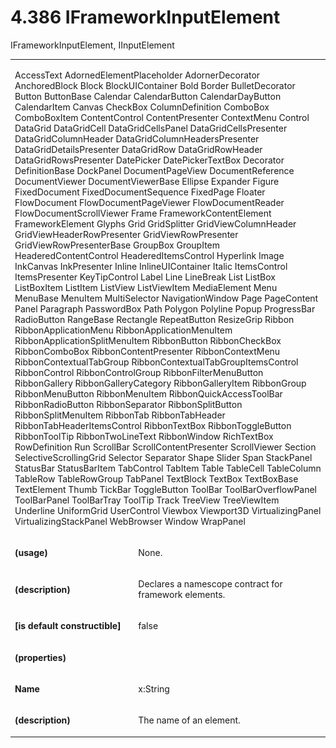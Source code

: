 <html dir="LTR" xmlns:mshelp="http://msdn.microsoft.com/mshelp" xmlns:ddue="http://ddue.schemas.microsoft.com/authoring/2003/5" xmlns:xlink="http://www.w3.org/1999/xlink" xmlns:tool="http://www.microsoft.com/tooltip"><body><input type="hidden" id="userDataCache" class="userDataStyle"><input type="hidden" id="hiddenScrollOffset"><img id="dropDownImage" style="display:none; height:0; width:0;" src="../local/drpdown.gif"><img id="dropDownHoverImage" style="display:none; height:0; width:0;" src="../local/drpdown_orange.gif"><img id="collapseImage" style="display:none; height:0; width:0;" src="../local/collapse.gif"><img id="expandImage" style="display:none; height:0; width:0;" src="../local/exp.gif"><img id="collapseAllImage" style="display:none; height:0; width:0;" src="../local/collall.gif"><img id="expandAllImage" style="display:none; height:0; width:0;" src="../local/expall.gif"><img id="copyImage" style="display:none; height:0; width:0;" src="../local/copycode.gif"><img id="copyHoverImage" style="display:none; height:0; width:0;" src="../local/copycodeHighlight.gif"><div id="header"><h1 class="heading">4.386 IFrameworkInputElement</h1></div><div id="mainSection"><div id="mainBody"><div id="allHistory" class="saveHistory" onsave="saveAll()" onload="loadAll()"></div>
				<p xmlns:wsd="http://wsdev.schemas.microsoft.com/authoring/2008/2" xmlns:msxsl="urn:schemas-microsoft-com:xslt" xmlns:script="urn:script" xmlns:build="urn:build">
				</p>
			<div id="sectionSection0" class="section" name="collapseableSection"><content xmlns="http://ddue.schemas.microsoft.com/authoring/2003/5" xmlns:wsd="http://wsdev.schemas.microsoft.com/authoring/2008/2" xmlns:msxsl="urn:schemas-microsoft-com:xslt" xmlns:script="urn:script" xmlns:build="urn:build">
				</content></div><div id="sectionSection1" class="section" name="collapseableSection"><content xmlns="http://ddue.schemas.microsoft.com/authoring/2003/5" xmlns:wsd="http://wsdev.schemas.microsoft.com/authoring/2008/2" xmlns:msxsl="urn:schemas-microsoft-com:xslt" xmlns:script="urn:script" xmlns:build="urn:build">
					<p xmlns="">IFrameworkInputElement, <mshelp:link keywords="c1b80d87-0aaa-416b-b1fc-d13cf0ea5c1e" tabindex="0">IInputElement</mshelp:link></p>
					<p xmlns=""><b></b></p><table class="ProtocolAuthoredTable" xmlns=""><tr>
								<td colspan="2">
									<p>
										<mshelp:link keywords="f897a63e-179e-48c6-a9a4-3ae4ee36f71e" tabindex="0">AccessText</mshelp:link> <mshelp:link keywords="11f2b612-ac80-43c4-94ef-c7a6ae337c12" tabindex="0">AdornedElementPlaceholder</mshelp:link> <mshelp:link keywords="4b437c81-8106-4d84-b3b5-636645981feb" tabindex="0">AdornerDecorator</mshelp:link> <mshelp:link keywords="d9b9d527-9c32-4da2-87e0-956bdbdf630b" tabindex="0">AnchoredBlock</mshelp:link> <mshelp:link keywords="abe6f9f8-8b52-420e-ba17-62b00c0e2cce" tabindex="0">Block</mshelp:link> <mshelp:link keywords="06cf0e9f-9988-452c-a822-701a5383358e" tabindex="0">BlockUIContainer</mshelp:link> <mshelp:link keywords="44387159-7b3c-42a5-a65b-797b230a4286" tabindex="0">Bold</mshelp:link> <mshelp:link keywords="617b7dc9-4ce5-40ca-b230-ba9a0b10653e" tabindex="0">Border</mshelp:link> <mshelp:link keywords="327334d8-9f38-4234-8e66-56d56d06432b" tabindex="0">BulletDecorator</mshelp:link> <mshelp:link keywords="8241d13a-93a9-4d83-a4cb-ce216fa95a97" tabindex="0">Button</mshelp:link> <mshelp:link keywords="fc57b6d5-2ced-4e43-8669-1e4f44935bf2" tabindex="0">ButtonBase</mshelp:link> <mshelp:link keywords="3c38687d-73b2-4c0b-8da6-9c7e940ab90b" tabindex="0">Calendar</mshelp:link> <mshelp:link keywords="c0f5165c-2daa-412f-8262-2364e39e126a" tabindex="0">CalendarButton</mshelp:link> <mshelp:link keywords="5ca0c474-6eea-47bb-9d17-b93c4ec6cc31" tabindex="0">CalendarDayButton</mshelp:link> <mshelp:link keywords="5b9d9187-4430-4ea9-8c2f-b8297d6c4a24" tabindex="0">CalendarItem</mshelp:link> <mshelp:link keywords="4ddf4537-e2cf-44ac-9bda-ef810db778b7" tabindex="0">Canvas</mshelp:link> <mshelp:link keywords="42bde7db-0029-4b23-8d89-3a36435641a7" tabindex="0">CheckBox</mshelp:link> <mshelp:link keywords="9b392f10-8cf7-477e-bb73-9984b4398bd5" tabindex="0">ColumnDefinition</mshelp:link> <mshelp:link keywords="a3ed1715-1bb2-45bf-9282-df6282530231" tabindex="0">ComboBox</mshelp:link> <mshelp:link keywords="0ec8fc34-370a-42dc-a85e-da40d59feae7" tabindex="0">ComboBoxItem</mshelp:link> <mshelp:link keywords="65050ae7-36eb-4821-89a3-d3178f5b9e5f" tabindex="0">ContentControl</mshelp:link> <mshelp:link keywords="5d8145b4-ff45-4c0a-be6a-31dc9bb4c2f5" tabindex="0">ContentPresenter</mshelp:link> <mshelp:link keywords="efb6379a-90e7-4ff5-ae5c-dffb0e3bd433" tabindex="0">ContextMenu</mshelp:link> <mshelp:link keywords="e54f2148-29ff-423c-b3a4-24fce557f41c" tabindex="0">Control</mshelp:link> <mshelp:link keywords="061ddeef-9934-4c4b-8b89-ffae926f9007" tabindex="0">DataGrid</mshelp:link> <mshelp:link keywords="dbafab6e-ae19-47e7-b128-b8533c44122e" tabindex="0">DataGridCell</mshelp:link> <mshelp:link keywords="86270c3d-3ab0-4d88-9035-08735abb1dab" tabindex="0">DataGridCellsPanel</mshelp:link> <mshelp:link keywords="ba61d49c-d905-449b-a326-91aecf01cc8d" tabindex="0">DataGridCellsPresenter</mshelp:link> <mshelp:link keywords="9307bc68-35a3-481a-9a9c-7fd457c777f1" tabindex="0">DataGridColumnHeader</mshelp:link> <mshelp:link keywords="5a984e03-05bf-4e35-ba35-f93de69fa63c" tabindex="0">DataGridColumnHeadersPresenter</mshelp:link> <mshelp:link keywords="93f7d15c-d37b-4120-b549-722138ea24b2" tabindex="0">DataGridDetailsPresenter</mshelp:link> <mshelp:link keywords="54340d02-57ce-4318-bb42-e84778738c4e" tabindex="0">DataGridRow</mshelp:link> <mshelp:link keywords="d2be6d12-8edc-4a9a-9896-2de160e0706b" tabindex="0">DataGridRowHeader</mshelp:link> <mshelp:link keywords="a90f4f18-065d-4dc5-ae60-9c143393c524" tabindex="0">DataGridRowsPresenter</mshelp:link> <mshelp:link keywords="6da7beb9-22ec-4783-837d-6ee6011b5d20" tabindex="0">DatePicker</mshelp:link> <mshelp:link keywords="b287050b-1e58-4114-b8f2-93b36b5a3a90" tabindex="0">DatePickerTextBox</mshelp:link> <mshelp:link keywords="992d29ff-3c95-4654-a7fe-cf7b7d57ce7f" tabindex="0">Decorator</mshelp:link> <mshelp:link keywords="183e5946-b110-4c0d-bfbc-dff0092dea79" tabindex="0">DefinitionBase</mshelp:link> <mshelp:link keywords="23fd9075-537c-42db-8e6f-4c0535a7e515" tabindex="0">DockPanel</mshelp:link> <mshelp:link keywords="ad39d928-dbea-44fd-9017-8210eabcccf8" tabindex="0">DocumentPageView</mshelp:link> <mshelp:link keywords="11e58e4a-9408-4195-be75-c6327791aa5d" tabindex="0">DocumentReference</mshelp:link> <mshelp:link keywords="205007d5-7286-49ae-aba4-4fb787a95c19" tabindex="0">DocumentViewer</mshelp:link> <mshelp:link keywords="256d49cc-b899-4ca9-8259-6b703ed83b07" tabindex="0">DocumentViewerBase</mshelp:link> <mshelp:link keywords="fe08f422-b383-4e8b-9445-14bd64c67962" tabindex="0">Ellipse</mshelp:link> <mshelp:link keywords="d87dd57c-a610-4408-ad5e-c9dbdcd2226d" tabindex="0">Expander</mshelp:link> <mshelp:link keywords="00451e36-4877-411c-8f85-c2f26e0d0458" tabindex="0">Figure</mshelp:link> <mshelp:link keywords="2941a5b1-91ad-46d0-84df-d7f035fb9736" tabindex="0">FixedDocument</mshelp:link> <mshelp:link keywords="4712ec04-9d97-44de-bf7c-c6776eb69cd0" tabindex="0">FixedDocumentSequence</mshelp:link> <mshelp:link keywords="d974f923-8800-4185-adc4-60ac55e6a2c6" tabindex="0">FixedPage</mshelp:link> <mshelp:link keywords="81be0e4e-acb1-4f29-8629-e7568deb216c" tabindex="0">Floater</mshelp:link> <mshelp:link keywords="a393c05b-cf09-4a61-8cfe-ed0fe1caf026" tabindex="0">FlowDocument</mshelp:link> <mshelp:link keywords="56983afb-3e73-4207-bb48-cd37701120c4" tabindex="0">FlowDocumentPageViewer</mshelp:link> <mshelp:link keywords="61523be7-0a4e-4831-a736-5a2a1310dd31" tabindex="0">FlowDocumentReader</mshelp:link> <mshelp:link keywords="f394a098-1355-42bf-a7c2-3d07a7518ff3" tabindex="0">FlowDocumentScrollViewer</mshelp:link> <mshelp:link keywords="de05eb81-50d5-4e6f-be67-78516df0e5fe" tabindex="0">Frame</mshelp:link> <mshelp:link keywords="fa4c7827-fac1-462a-aa09-8b6454ffb0c6" tabindex="0">FrameworkContentElement</mshelp:link> <mshelp:link keywords="3300bec6-ae43-49c6-8599-29825a5d7b31" tabindex="0">FrameworkElement</mshelp:link> <mshelp:link keywords="7b8e955c-0422-410c-acbe-5a2ae2e3c48a" tabindex="0">Glyphs</mshelp:link> <mshelp:link keywords="e6fd3c09-32b9-42c4-a59b-08c5ac1b826f" tabindex="0">Grid</mshelp:link> <mshelp:link keywords="5466fbe8-578c-4192-994c-47fac486d2c0" tabindex="0">GridSplitter</mshelp:link> <mshelp:link keywords="fe0c8916-d35f-41cf-9397-95928a2450b6" tabindex="0">GridViewColumnHeader</mshelp:link> <mshelp:link keywords="4b06abf8-e7c2-4cd6-ac1b-df73c70c9851" tabindex="0">GridViewHeaderRowPresenter</mshelp:link> <mshelp:link keywords="7e12d995-7177-4a94-aa37-aff410c90cd0" tabindex="0">GridViewRowPresenter</mshelp:link> <mshelp:link keywords="ce81b585-c1b4-4616-9f34-e922d92acb09" tabindex="0">GridViewRowPresenterBase</mshelp:link> <mshelp:link keywords="a4f3f37e-a0c2-42ba-b290-932870450b05" tabindex="0">GroupBox</mshelp:link> <mshelp:link keywords="d960bf56-b66f-405f-afaa-13943ad41dad" tabindex="0">GroupItem</mshelp:link> <mshelp:link keywords="a0f93cd2-9730-4512-861c-ea9b0ef3eb7f" tabindex="0">HeaderedContentControl</mshelp:link> <mshelp:link keywords="ec4695da-f085-4a12-8fe3-6ecacec542ff" tabindex="0">HeaderedItemsControl</mshelp:link> <mshelp:link keywords="01cf561a-212d-40c8-b76e-070646e35792" tabindex="0">Hyperlink</mshelp:link> <mshelp:link keywords="16e0a33c-debc-4df5-b724-5ef8f331c1c1" tabindex="0">Image</mshelp:link> <mshelp:link keywords="a0aaaa90-8c58-47e3-8f6c-ff297262dbab" tabindex="0">InkCanvas</mshelp:link> <mshelp:link keywords="a062e43d-e9ed-44f3-9501-ee484a70aeaf" tabindex="0">InkPresenter</mshelp:link> <mshelp:link keywords="e4f73212-3c1a-4d39-ad26-f65b933c7494" tabindex="0">Inline</mshelp:link> <mshelp:link keywords="6bf0a080-ca0c-4251-b051-603599a465fa" tabindex="0">InlineUIContainer</mshelp:link> <mshelp:link keywords="6928dba7-69d9-4a09-9da1-63a71d3ead31" tabindex="0">Italic</mshelp:link> <mshelp:link keywords="0d0e6f5c-d642-4f89-9090-fdf973cf29b1" tabindex="0">ItemsControl</mshelp:link> <mshelp:link keywords="2ed9c171-3a20-48d6-9b7f-6809d5034078" tabindex="0">ItemsPresenter</mshelp:link> <mshelp:link keywords="40b93d3b-cade-4eac-ba66-8aac9e48d1b6" tabindex="0">KeyTipControl</mshelp:link> <mshelp:link keywords="a1f2b2c0-ef48-495d-82db-0a161945c55d" tabindex="0">Label</mshelp:link> <mshelp:link keywords="92bdb1f1-10d1-4a9f-9a38-5a54425a489b" tabindex="0">Line</mshelp:link> <mshelp:link keywords="c76bcb91-23c2-4398-bb9b-152b23dcb9ba" tabindex="0">LineBreak</mshelp:link> <mshelp:link keywords="01f2bccb-a252-4aaa-89ec-fdca29d67cc2" tabindex="0">List</mshelp:link> <mshelp:link keywords="467760b5-e7c4-4c5b-85cf-7640aa011e61" tabindex="0">ListBox</mshelp:link> <mshelp:link keywords="0fcec64f-ba8e-4c1e-950e-107db6962f72" tabindex="0">ListBoxItem</mshelp:link> <mshelp:link keywords="114605f1-af73-44ec-900b-6b047bca135f" tabindex="0">ListItem</mshelp:link> <mshelp:link keywords="766f8cd7-e5ba-478f-aacf-0c7b341ebb38" tabindex="0">ListView</mshelp:link> <mshelp:link keywords="8028780d-652e-4bd9-a87f-454f30c9d1ae" tabindex="0">ListViewItem</mshelp:link> <mshelp:link keywords="8a1e6d13-0594-4e88-ab64-5a6e9954d395" tabindex="0">MediaElement</mshelp:link> <mshelp:link keywords="52a95229-d2ca-45e8-8330-0876198d2a6d" tabindex="0">Menu</mshelp:link> <mshelp:link keywords="22182076-f219-4058-a243-d500545d71b4" tabindex="0">MenuBase</mshelp:link> <mshelp:link keywords="ce570cbe-1118-49ff-8f61-59d8d300e15a" tabindex="0">MenuItem</mshelp:link> <mshelp:link keywords="83626d55-0bbb-46f1-9efb-0e8d4fad482e" tabindex="0">MultiSelector</mshelp:link> <mshelp:link keywords="07b77951-13bd-42a5-8533-2720e05032fe" tabindex="0">NavigationWindow</mshelp:link> <mshelp:link keywords="38278f7e-52ee-4bf6-93c7-6e0559e7fed6" tabindex="0">Page</mshelp:link> <mshelp:link keywords="5faa64b7-729c-4868-aded-bda1a1496b64" tabindex="0">PageContent</mshelp:link> <mshelp:link keywords="661454a4-07c0-44ca-96d7-788e35d6334a" tabindex="0">Panel</mshelp:link> <mshelp:link keywords="b44cf652-9937-4d92-bb48-9e4c46de3dd2" tabindex="0">Paragraph</mshelp:link> <mshelp:link keywords="b0cbd3ff-d276-4620-a01d-b078cfec0409" tabindex="0">PasswordBox</mshelp:link> <mshelp:link keywords="b8db2c29-3b3c-4a2c-90fd-6f3870552251" tabindex="0">Path</mshelp:link> <mshelp:link keywords="21c9e670-539d-44de-a8a4-491caa3d7818" tabindex="0">Polygon</mshelp:link> <mshelp:link keywords="0627a5ae-ac4b-4d05-8fad-d1acad9b143f" tabindex="0">Polyline</mshelp:link> <mshelp:link keywords="89f5f368-19aa-4296-96cb-b2590b58f8df" tabindex="0">Popup</mshelp:link> <mshelp:link keywords="0e47cd38-5d03-449d-ae24-eddbf701113b" tabindex="0">ProgressBar</mshelp:link> <mshelp:link keywords="93649f16-d872-4364-a558-6b53c51afb41" tabindex="0">RadioButton</mshelp:link> <mshelp:link keywords="34314a4f-02e7-435f-a42a-62327125e902" tabindex="0">RangeBase</mshelp:link> <mshelp:link keywords="0760086a-bdff-4ff7-be5d-e7002b1a2960" tabindex="0">Rectangle</mshelp:link> <mshelp:link keywords="04b1ebfb-a4cc-4a68-9868-4234f1b92220" tabindex="0">RepeatButton</mshelp:link> <mshelp:link keywords="3d5fc900-9a0c-4d43-b289-f8c4560abac8" tabindex="0">ResizeGrip</mshelp:link> <mshelp:link keywords="77188e1d-d7eb-40f5-92f9-b3737efd88b8" tabindex="0">Ribbon</mshelp:link> <mshelp:link keywords="28fbbcd5-5d10-4981-913d-c487b407bd94" tabindex="0">RibbonApplicationMenu</mshelp:link> <mshelp:link keywords="b44bd066-cd07-4e5c-82f1-6f67e1326860" tabindex="0">RibbonApplicationMenuItem</mshelp:link> <mshelp:link keywords="dff386a4-aeb0-428b-8fb8-da8cacf69d10" tabindex="0">RibbonApplicationSplitMenuItem</mshelp:link> <mshelp:link keywords="517d73b5-4d73-4c1c-af56-38aee40a3ed5" tabindex="0">RibbonButton</mshelp:link> <mshelp:link keywords="4b25f56e-7b0d-4270-b615-3a0c8fc845d8" tabindex="0">RibbonCheckBox</mshelp:link> <mshelp:link keywords="d5c495d6-d2b7-49dd-96c0-64b4bc3b00f0" tabindex="0">RibbonComboBox</mshelp:link> <mshelp:link keywords="69378bbc-7b46-4190-8a9d-b493f1eb43d3" tabindex="0">RibbonContentPresenter</mshelp:link> <mshelp:link keywords="ae6b812c-e0be-4e76-a66d-52e320ea9657" tabindex="0">RibbonContextMenu</mshelp:link> <mshelp:link keywords="5935ef38-5134-4a64-8c9d-dd3040aad5b6" tabindex="0">RibbonContextualTabGroup</mshelp:link> <mshelp:link keywords="c07f9800-81d2-4b3e-b673-c112be6e0875" tabindex="0">RibbonContextualTabGroupItemsControl</mshelp:link> <mshelp:link keywords="97dc53fd-9d64-439b-9b28-694a28f14c74" tabindex="0">RibbonControl</mshelp:link> <mshelp:link keywords="5316b4d9-b73a-48f0-9586-a71befa5b9c1" tabindex="0">RibbonControlGroup</mshelp:link> <mshelp:link keywords="fd251af8-bdaa-4e6f-bb25-df15feff0d40" tabindex="0">RibbonFilterMenuButton</mshelp:link> <mshelp:link keywords="94351615-e2f1-4c6f-b1b3-94af4c22dc5a" tabindex="0">RibbonGallery</mshelp:link> <mshelp:link keywords="e6eeca5d-e5e5-4479-8e23-08c2b89f538a" tabindex="0">RibbonGalleryCategory</mshelp:link> <mshelp:link keywords="1089d382-a0cc-426c-abda-bf50daaf0354" tabindex="0">RibbonGalleryItem</mshelp:link> <mshelp:link keywords="02e42fe6-6454-405b-91c7-96ebc77d9411" tabindex="0">RibbonGroup</mshelp:link> <mshelp:link keywords="5ed110ce-5184-4e16-afcf-f76ee36c160b" tabindex="0">RibbonMenuButton</mshelp:link> <mshelp:link keywords="ede296d4-fef9-4c31-8eb1-69929eefeafc" tabindex="0">RibbonMenuItem</mshelp:link> <mshelp:link keywords="d515499c-d499-448e-bb7e-7c7986da7fbf" tabindex="0">RibbonQuickAccessToolBar</mshelp:link> <mshelp:link keywords="54ac7769-e4e0-4e1d-85a1-7cd8e341a90c" tabindex="0">RibbonRadioButton</mshelp:link> <mshelp:link keywords="d171a514-3a35-4c13-b380-166cbb34e56a" tabindex="0">RibbonSeparator</mshelp:link> <mshelp:link keywords="1bddda03-ceb4-47a5-8824-77a497c8058d" tabindex="0">RibbonSplitButton</mshelp:link> <mshelp:link keywords="5a2f1d89-706d-4b7a-afcc-2c7dfde6fbbc" tabindex="0">RibbonSplitMenuItem</mshelp:link> <mshelp:link keywords="c9620453-cea5-45a7-abae-30d345fe787f" tabindex="0">RibbonTab</mshelp:link> <mshelp:link keywords="3f674e1d-7b25-434e-9235-0fa05567eeb5" tabindex="0">RibbonTabHeader</mshelp:link> <mshelp:link keywords="3b4e4e47-50a2-42b8-990f-3643cfa63323" tabindex="0">RibbonTabHeaderItemsControl</mshelp:link> <mshelp:link keywords="b3cb7f80-7438-4a51-94fe-c96bac3ef09d" tabindex="0">RibbonTextBox</mshelp:link> <mshelp:link keywords="080ded99-17d1-4f18-9b08-8cfd5694845d" tabindex="0">RibbonToggleButton</mshelp:link> <mshelp:link keywords="da2abdcd-66fe-407b-99e1-4b8372acf675" tabindex="0">RibbonToolTip</mshelp:link> <mshelp:link keywords="64fdb086-067a-497f-b9a2-cec7c34e891b" tabindex="0">RibbonTwoLineText</mshelp:link> <mshelp:link keywords="a888ff56-7006-4968-a9cc-b55144a99c6e" tabindex="0">RibbonWindow</mshelp:link> <mshelp:link keywords="b1b497f6-b83d-4d5b-982c-8fc5223827a3" tabindex="0">RichTextBox</mshelp:link> <mshelp:link keywords="a1897d0e-eef6-42f5-882b-bc7440a7cc67" tabindex="0">RowDefinition</mshelp:link> <mshelp:link keywords="52f987e6-9d57-4bb8-988c-78a91decdc06" tabindex="0">Run</mshelp:link> <mshelp:link keywords="c23c5cc1-a12d-49b7-8f97-40a00c0277f6" tabindex="0">ScrollBar</mshelp:link> <mshelp:link keywords="2c99c549-dd34-4212-ba8b-b3cb95767b1e" tabindex="0">ScrollContentPresenter</mshelp:link> <mshelp:link keywords="5933abe6-0584-43d8-93dc-387c8269d662" tabindex="0">ScrollViewer</mshelp:link> <mshelp:link keywords="ec738e08-75e7-43fa-84d1-079c09ae1d6c" tabindex="0">Section</mshelp:link> <mshelp:link keywords="4c940a50-1aab-45dc-b15f-520f6fb2387b" tabindex="0">SelectiveScrollingGrid</mshelp:link> <mshelp:link keywords="83957f5b-9335-4c2f-a1ee-d945f2b49036" tabindex="0">Selector</mshelp:link> <mshelp:link keywords="61b60156-c0be-456f-a50d-670bf0760079" tabindex="0">Separator</mshelp:link> <mshelp:link keywords="ee654c49-ec08-4436-a827-a0d120fb6b03" tabindex="0">Shape</mshelp:link> <mshelp:link keywords="4c88caf0-e638-4110-b962-b5cf4e268872" tabindex="0">Slider</mshelp:link> <mshelp:link keywords="75703889-16a6-47e9-bb8b-42686449a7c7" tabindex="0">Span</mshelp:link> <mshelp:link keywords="5055ab9d-d51d-4b80-8a5d-c7d79b3e3dfc" tabindex="0">StackPanel</mshelp:link> <mshelp:link keywords="23aa7ff8-266b-4ddd-a87e-51388991ee07" tabindex="0">StatusBar</mshelp:link> <mshelp:link keywords="07f82712-058e-431a-9197-1bd84f4775f0" tabindex="0">StatusBarItem</mshelp:link> <mshelp:link keywords="8efaf177-af3c-43e6-b4aa-916717ee1997" tabindex="0">TabControl</mshelp:link> <mshelp:link keywords="09263fba-d4c9-4fd2-8087-c9da8b9e4a40" tabindex="0">TabItem</mshelp:link> <mshelp:link keywords="7c5fddd2-d4d2-4301-a443-65d14d399cc9" tabindex="0">Table</mshelp:link> <mshelp:link keywords="07dd97da-c835-4baf-8ca2-c9743cc5c576" tabindex="0">TableCell</mshelp:link> <mshelp:link keywords="0e6d9d59-e05a-4a9d-8da4-69dcd161f2a4" tabindex="0">TableColumn</mshelp:link> <mshelp:link keywords="61cfeed9-7430-45f5-ac80-314a25aa4d6c" tabindex="0">TableRow</mshelp:link> <mshelp:link keywords="845fec68-86f6-4ce9-957c-83a93828b564" tabindex="0">TableRowGroup</mshelp:link> <mshelp:link keywords="f74e11eb-e412-423c-919a-4cc1ced4e7cf" tabindex="0">TabPanel</mshelp:link> <mshelp:link keywords="a95a7a0c-6151-4dbd-9ece-72f10894591a" tabindex="0">TextBlock</mshelp:link> <mshelp:link keywords="9ccb23fe-a14f-4680-bda5-e4499ec31581" tabindex="0">TextBox</mshelp:link> <mshelp:link keywords="3fd36fb2-5eed-4a01-9462-5ce45cb7187d" tabindex="0">TextBoxBase</mshelp:link> <mshelp:link keywords="b6d54705-ec51-40cb-9efb-b5053ca3cb59" tabindex="0">TextElement</mshelp:link> <mshelp:link keywords="824b5f12-062c-4ca3-9413-0ad740f13dc9" tabindex="0">Thumb</mshelp:link> <mshelp:link keywords="38508e0e-475d-4e07-a18a-1211a3269004" tabindex="0">TickBar</mshelp:link> <mshelp:link keywords="265e2e5c-b0e4-4d2f-a09b-2ecb15f4782a" tabindex="0">ToggleButton</mshelp:link> <mshelp:link keywords="935310ea-6385-42bd-9c96-9b1e9ef165d7" tabindex="0">ToolBar</mshelp:link> <mshelp:link keywords="a551e149-ee19-459f-957d-6a94200713c7" tabindex="0">ToolBarOverflowPanel</mshelp:link> <mshelp:link keywords="967d9035-6121-4693-9f0f-7c05efbbb84a" tabindex="0">ToolBarPanel</mshelp:link> <mshelp:link keywords="84ad68ad-e246-4558-9890-d7d33bb584a6" tabindex="0">ToolBarTray</mshelp:link> <mshelp:link keywords="20976b80-04c9-48a8-9612-fffe39f6a27a" tabindex="0">ToolTip</mshelp:link> <mshelp:link keywords="898eac75-4f26-4dec-baed-a2cb81901b14" tabindex="0">Track</mshelp:link> <mshelp:link keywords="3baca586-144f-40d1-b1ec-fb51ffd712b7" tabindex="0">TreeView</mshelp:link> <mshelp:link keywords="8f88eefe-ef70-4a7f-99ea-44ab2785db3e" tabindex="0">TreeViewItem</mshelp:link> <mshelp:link keywords="eaf3a52b-3ae7-4272-b58f-f2edaab7f600" tabindex="0">Underline</mshelp:link> <mshelp:link keywords="42025b81-c4c1-4a7e-82ed-667860cefd83" tabindex="0">UniformGrid</mshelp:link> <mshelp:link keywords="94ff12b5-878f-4684-8c32-7be4cf7bbe39" tabindex="0">UserControl</mshelp:link> <mshelp:link keywords="3d8e8607-2544-47ba-87e3-658bbd84b5ba" tabindex="0">Viewbox</mshelp:link> <mshelp:link keywords="7944d7d5-f6af-44f3-84b4-d750a5b62564" tabindex="0">Viewport3D</mshelp:link> <mshelp:link keywords="2234ce92-b184-4e16-9106-772961527372" tabindex="0">VirtualizingPanel</mshelp:link> <mshelp:link keywords="c8efd7ba-0269-4ea9-9bc2-b3f709d435e3" tabindex="0">VirtualizingStackPanel</mshelp:link> <mshelp:link keywords="0cae97de-9532-440f-901a-61df43dd0ee2" tabindex="0">WebBrowser</mshelp:link> <mshelp:link keywords="9b8731f4-4ec0-4c74-98db-1e17b4334a2e" tabindex="0">Window</mshelp:link> <mshelp:link keywords="19d57f6c-6f4f-4c40-ab93-1d7673eb3646" tabindex="0">WrapPanel</mshelp:link></p>
								</td>
							</tr><tr>
							<td>
								<p>
									<b>(usage)</b>
								</p>
							</td>
							<td>
								<p>None.</p>
							</td>
						</tr><tr>
							<td>
								<p>
									<b>(description)</b>
								</p>
							</td>
							<td>
								<p>Declares a namescope contract for framework elements.</p>
							</td>
						</tr><tr>
							<td>
								<p>
									<b>[is default constructible]</b>
								</p>
							</td>
							<td>
								<p>false</p>
							</td>
						</tr><tr>
							<td>
								<p>
									<b>(properties)</b>
								</p>
							</td>
							<td>
							</td>
						</tr><tr>
							<td>
								<p>
									<b>Name</b>
								</p>
							</td>
							<td>
								<p>
									<mshelp:link keywords="e37f1d31-5cbd-48d9-991b-2461aaa6158e" tabindex="0">x:String</mshelp:link>
								</p>
							</td>
						</tr><tr>
							<td>
								<p>
									<b>(description)</b>
								</p>
							</td>
							<td>
								<p>The name of an element.</p>
							</td>
						</tr></table>
				</content></div><!--[if gte IE 5]>
			<tool:tip element="languageFilterToolTip" avoidmouse="false"/>
		<![endif]--></div><a name="feedback"></a><span></span></div></body></html>